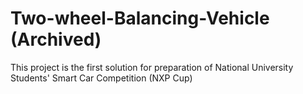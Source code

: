 # Two-wheel-Balancing-Vehicle (Archived)
This project is the first solution for preparation of National University Students' Smart Car Competition (NXP Cup)
